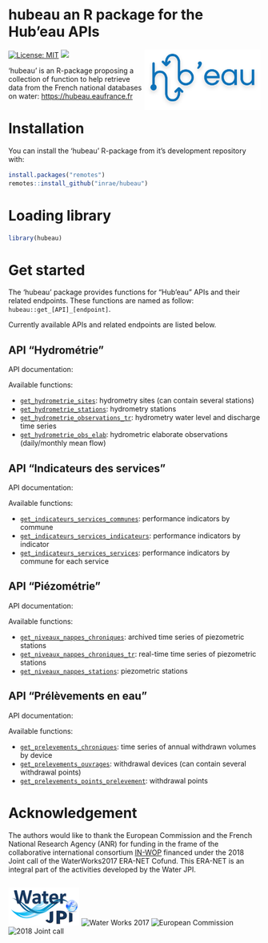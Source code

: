 
<!-- README.md is generated from README.Rmd. Please edit that file -->

# hubeau an R package for the Hub’eau APIs

<img src="man/figures/logo.svg" align="right" height="120px"/>

<!-- badges: start -->

[![License:
MIT](https://img.shields.io/badge/license-MIT-orange.svg)](https://cran.r-project.org/web/licenses/MIT)
[![](https://img.shields.io/badge/lifecycle-experimental-blue.svg)](https://lifecycle.r-lib.org/articles/stages.html#experimental)
<!-- badges: end -->

‘hubeau’ is an R-package proposing a collection of function to help
retrieve data from the French national databases on water:
<https://hubeau.eaufrance.fr>

# Installation

You can install the ‘hubeau’ R-package from it’s development repository
with:

``` r
install.packages("remotes")
remotes::install_github("inrae/hubeau")
```

# Loading library

``` r
library(hubeau)
```

# Get started

The ‘hubeau’ package provides functions for “Hub’eau” APIs and their
related endpoints. These functions are named as follow:
`hubeau::get_[API]_[endpoint]`.

Currently available APIs and related endpoints are listed below.

## API “Hydrométrie”

API documentation:

Available functions:

-   [`get_hydrometrie_sites`](https://inrae.github.io/hubeau/reference/get_hydrometrie.html):
    hydrometry sites (can contain several stations)
-   [`get_hydrometrie_stations`](https://inrae.github.io/hubeau/reference/get_hydrometrie.html):
    hydrometry stations
-   [`get_hydrometrie_observations_tr`](https://inrae.github.io/hubeau/reference/get_hydrometrie.html):
    hydrometry water level and discharge time series
-   [`get_hydrometrie_obs_elab`](https://inrae.github.io/hubeau/reference/get_hydrometrie.html):
    hydrometric elaborate observations (daily/monthly mean flow)

## API “Indicateurs des services”

API documentation:

Available functions:

-   [`get_indicateurs_services_communes`](https://inrae.github.io/hubeau/reference/get_indicateurs_services.html):
    performance indicators by commune
-   [`get_indicateurs_services_indicateurs`](https://inrae.github.io/hubeau/reference/get_indicateurs_services.html):
    performance indicators by indicator
-   [`get_indicateurs_services_services`](https://inrae.github.io/hubeau/reference/get_indicateurs_services.html):
    performance indicators by commune for each service

## API “Piézométrie”

API documentation:

Available functions:

-   [`get_niveaux_nappes_chroniques`](https://inrae.github.io/hubeau/reference/get_niveaux_nappes.html):
    archived time series of piezometric stations
-   [`get_niveaux_nappes_chroniques_tr`](https://inrae.github.io/hubeau/reference/get_niveaux_nappes.html):
    real-time time series of piezometric stations
-   [`get_niveaux_nappes_stations`](https://inrae.github.io/hubeau/reference/get_niveaux_nappes.html):
    piezometric stations

## API “Prélèvements en eau”

API documentation:

Available functions:

-   [`get_prelevements_chroniques`](https://inrae.github.io/hubeau/reference/get_prelevements.html):
    time series of annual withdrawn volumes by device
-   [`get_prelevements_ouvrages`](https://inrae.github.io/hubeau/reference/get_prelevements.html):
    withdrawal devices (can contain several withdrawal points)
-   [`get_prelevements_points_prelevement`](https://inrae.github.io/hubeau/reference/get_prelevements.html):
    withdrawal points

# Acknowledgement

The authors would like to thank the European Commission and the French
National Research Agency (ANR) for funding in the frame of the
collaborative international consortium
[IN-WOP](http://www.waterjpi.eu/joint-calls/joint-call-2018-waterworks-2017/booklet/in-wop)
financed under the 2018 Joint call of the WaterWorks2017 ERA-NET Cofund.
This ERA-NET is an integral part of the activities developed by the
Water JPI.

<div style="display: flex; justify-content: space-between;">

![Water JPI](man/figures/logo_water_jpi.png) ![Water Works
2017](man/figures/logo_water_works_2017.png) ![European
Commission](man/figures/logo_european_commission.jpg) ![2018 Joint
call](man/figures/logo_2018_joint_call.png)

</div>
